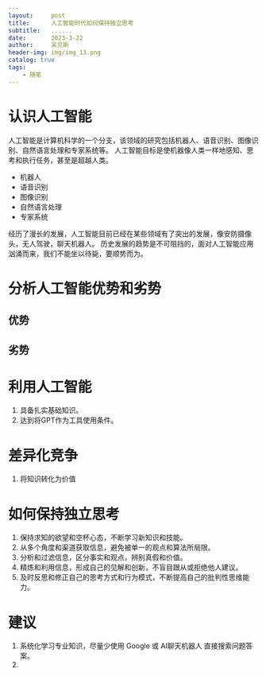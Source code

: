 ```yaml
---
layout:     post
title:      人工智能时代如何保持独立思考
subtitle:   ......
date:       2023-3-22
author:     呆贝斯
header-img: img/img_13.png
catalog: true
tags:
    - 随笔
---
```

# 认识人工智能
人工智能是计算机科学的一个分支，该领域的研究包括机器人、语音识别、图像识别、自然语言处理和专家系统等。
人工智能目标是使机器像人类一样地感知、思考和执行任务，甚至是超越人类。

+ 机器人
+ 语音识别
+ 图像识别
+ 自然语言处理
+ 专家系统

经历了漫长的发展，人工智能目前已经在某些领域有了突出的发展，像安防摄像头，无人驾驶，聊天机器人。
历史发展的趋势是不可阻挡的，面对人工智能应用汹涌而来，我们不能坐以待毙，要顺势而为。

# 分析人工智能优势和劣势
## 优势
## 劣势

# 利用人工智能
1. 具备扎实基础知识。
2. 达到将GPT作为工具使用条件。

# 差异化竞争
1. 将知识转化为价值

# 如何保持独立思考
1. 保持求知的欲望和空杯心态，不断学习新知识和技能。
2. 从多个角度和渠道获取信息，避免被单一的观点和算法所局限。
3. 分析和过滤信息，区分事实和观点，辨别真假和价值。
4. 精炼和利用信息，形成自己的见解和创新，不盲目跟从或拒绝他人建议。
5. 及时反思和修正自己的思考方式和行为模式，不断提高自己的批判性思维能力。

# 建议
1. 系统化学习专业知识，尽量少使用 Google 或 AI聊天机器人 直接搜索问题答案。
2. 
